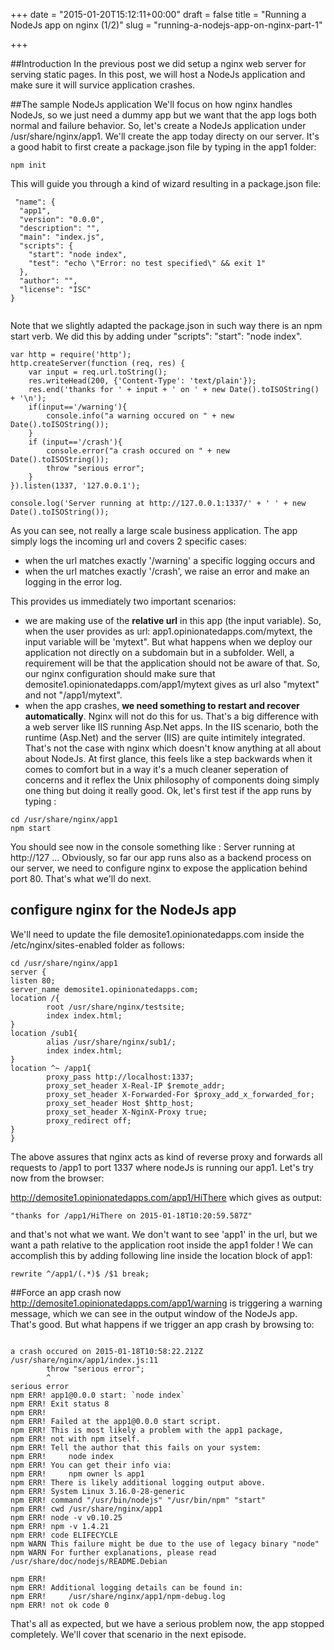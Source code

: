 +++
date = "2015-01-20T15:12:11+00:00"
draft = false
title = "Running a NodeJs app on nginx (1/2)"
slug = "running-a-nodejs-app-on-nginx-part-1"

+++

##Introduction
In the previous post we did setup a nginx web server for serving static pages.
In this post, we will host a NodeJs application and make sure it will survice application crashes.

##The sample NodeJs application
We'll focus on how nginx handles NodeJs, so we just need a dummy app but we want that the app logs both normal and failure behavior.
So, let's create a NodeJs application under /usr/share/nginx/app1. We'll create the app today directy on our server. It's a good habit to first create a package.json file by typing in the app1 folder:
<pre><code class='language-bash'>npm init
</code></pre>
This will guide you through a kind of wizard resulting in a package.json file:
<pre><code class='language-markup'> "name": {
  "app1",
  "version": "0.0.0",
  "description": "",
  "main": "index.js",
  "scripts": {
    "start": "node index",
    "test": "echo \"Error: no test specified\" && exit 1"
  },
  "author": "",
  "license": "ISC"
}

</code></pre>
Note that we slightly adapted the package.json in such way there is an npm start verb. We did this by adding under "scripts": "start": "node index".

```language-javascript
var http = require('http');
http.createServer(function (req, res) {
    var input = req.url.toString();
    res.writeHead(200, {'Content-Type': 'text/plain'});
    res.end('thanks for ' + input + ' on ' + new Date().toISOString() + '\n');
    if(input=='/warning'){
        console.info("a warning occured on " + new Date().toISOString());
    }
    if (input=='/crash'){
        console.error("a crash occured on " + new Date().toISOString());
        throw "serious error";
    }
}).listen(1337, '127.0.0.1');

console.log('Server running at http://127.0.0.1:1337/' + ' ' + new Date().toISOString());
```
 
As you can see, not really a large scale business application. The app simply logs the incoming url and covers 2 specific cases:

* when the url matches exactly '/warning' a specific logging occurs and
* when the url matches exactly '/crash', we raise an error and make an logging in the error log.

This provides us immediately two important scenarios:

* we are making use of the **relative url** in this app (the input variable). So, when the user provides as url: app1.opinionatedapps.com/mytext, the input variable will be 'mytext". But what happens when we deploy our application not directly on a subdomain but in a subfolder. Well, a requirement will be that the application should not be aware of that. So, our nginx configuration should make sure that demosite1.opinionatedapps.com/app1/mytext gives as url also "mytext" and not  "/app1/mytext".
* when the app crashes, **we need something to restart and recover automatically**. Nginx will not do this for us. That's a big difference with a web server like IIS running Asp.Net apps. In the IIS scenario, both the runtime (Asp.Net) and the server (IIS) are quite intimitely integrated. That's not the case with nginx which doesn't know anything at all about about NodeJs. At first glance, this feels like a step backwards when it comes to comfort but in a way it's a much cleaner seperation of concerns and it reflex the Unix philosophy of components doing simply one thing but doing it really good.
Ok, let's first test if the app runs by typing : 
<pre><code class='language-bash'>cd /usr/share/nginx/app1
npm start
</code></pre>

You should see now in the console something like : Server running at http://127 ...
Obviously, so far our app runs also as a backend process on our server, we need to configure nginx to expose the application behind port 80. That's what we'll do next.
## configure nginx for the NodeJs app
We'll need to update the file demosite1.opinionatedapps.com inside the /etc/nginx/sites-enabled folder as follows:
<pre><code class='language-bash'>cd /usr/share/nginx/app1
server {
listen 80;
server_name demosite1.opinionatedapps.com;
location /{
        root /usr/share/nginx/testsite;
        index index.html;
}
location /sub1{
        alias /usr/share/nginx/sub1/;
        index index.html;
}
location ^~ /app1{
        proxy_pass http://localhost:1337;
        proxy_set_header X-Real-IP $remote_addr;
        proxy_set_header X-Forwarded-For $proxy_add_x_forwarded_for;
        proxy_set_header Host $http_host;
        proxy_set_header X-NginX-Proxy true;
        proxy_redirect off;
}
}
</code></pre>

The above assures that nginx acts as kind of reverse proxy and forwards all requests to /app1 to port 1337 where nodeJs is running our app1.
Let's try now from the browser:

http://demosite1.opinionatedapps.com/app1/HiThere 
which gives as output:
<pre><code>"thanks for /app1/HiThere on 2015-01-18T10:20:59.587Z" 
</code></pre>
and that's not what we want. We don't want to see 'app1' in the url, but we want a path relative to the application root inside the app1 folder !
We can accomplish this by adding following line inside the location block of app1:
<pre><code class='language-bash'>rewrite ^/app1/(.*)$ /$1 break;
</code></pre>
##Force an app crash now
http://demosite1.opinionatedapps.com/app1/warning is triggering a warning message, which we can see in the output window of the NodeJs app. That's good. But what happens if we trigger an app crash by browsing to: 

<pre><code>
a crash occured on 2015-01-18T10:58:22.212Z
/usr/share/nginx/app1/index.js:11
        throw "serious error";
        ^
serious error
npm ERR! app1@0.0.0 start: `node index`
npm ERR! Exit status 8
npm ERR!
npm ERR! Failed at the app1@0.0.0 start script.
npm ERR! This is most likely a problem with the app1 package,
npm ERR! not with npm itself.
npm ERR! Tell the author that this fails on your system:
npm ERR!     node index
npm ERR! You can get their info via:
npm ERR!     npm owner ls app1
npm ERR! There is likely additional logging output above.
npm ERR! System Linux 3.16.0-28-generic
npm ERR! command "/usr/bin/nodejs" "/usr/bin/npm" "start"
npm ERR! cwd /usr/share/nginx/app1
npm ERR! node -v v0.10.25
npm ERR! npm -v 1.4.21
npm ERR! code ELIFECYCLE
npm WARN This failure might be due to the use of legacy binary "node"
npm WARN For further explanations, please read
/usr/share/doc/nodejs/README.Debian

npm ERR!
npm ERR! Additional logging details can be found in:
npm ERR!     /usr/share/nginx/app1/npm-debug.log
npm ERR! not ok code 0
</code></pre>

That's all as expected, but we have a serious problem now, the app stopped completely.
We'll cover that scenario in the next episode.

